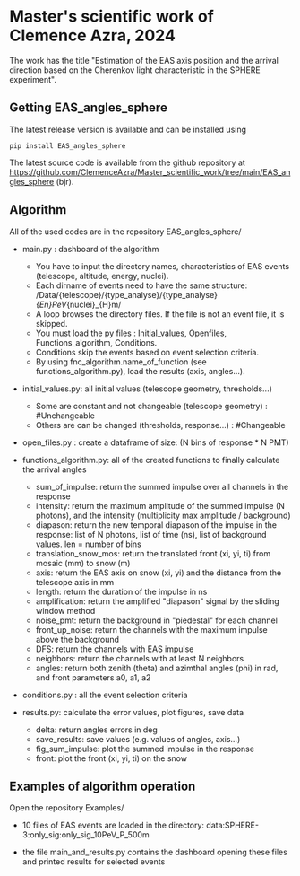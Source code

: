 # Master's scientific work of Clemence Azra, 2024

The work has the title "Estimation of the EAS axis position and the arrival direction based on the Cherenkov light characteristic in the SPHERE experiment".

## Getting EAS_angles_sphere

The latest release version is available and can be installed using

```
pip install EAS_angles_sphere
```

The latest source code is available from the github repository at https://github.com/ClemenceAzra/Master_scientific_work/tree/main/EAS_angles_sphere (bjr).

## Algorithm 

All of the used codes are in the repository EAS_angles_sphere/

- main.py : dashboard of the algorithm
  - You have to input the directory names, characteristics of EAS events (telescope, altitude, energy, nuclei). 
  - Each dirname of events need to have the same structure: /Data/{telescope}/{type_analyse}/{type_analyse}_{En}PeV_{nuclei}_{H}m/
  - A loop browses the directory files. If the file is not an event file, it is skipped.
  - You must load the py files : Initial_values, Openfiles, Functions_algorithm, Conditions.
  - Conditions skip the events based on event selection criteria.
  - By using fnc_algorithm.name_of_function (see functions_algorithm.py), load the results (axis, angles...).
            
- initial_values.py: all initial values (telescope geometry, thresholds...)
  - Some are constant and not changeable (telescope geometry) : #Unchangeable
  - Others are can be changed (thresholds, response...) : #Changeable

- open_files.py : create a dataframe of size: (N bins of response * N PMT)
  
- functions_algorithm.py: all of the created functions to finally calculate the arrival angles
  - sum_of_impulse: return the summed impulse over all channels in the response
  - intensity: return the maximum amplitude of the summed impulse (N photons), and the intensity (multiplicity max amplitude / background) 
  - diapason: return the new temporal diapason of the impulse in the response: list of N photons, list of time (ns), list of background values. len = number of bins
  - translation_snow_mos: return the translated front (xi, yi, ti) from mosaic (mm) to snow (m)
  - axis: return the EAS axis on snow (xi, yi) and the distance from the telescope axis in mm
  - length: return the duration of the impulse in ns
  - amplification: return the amplified "diapason" signal by the sliding window method
  - noise_pmt: return the background in "piedestal" for each channel
  - front_up_noise: return the channels with the maximum impulse above the background
  - DFS: return the channels with EAS impulse
  - neighbors: return the channels with at least N neighbors
  - angles: return both zenith (theta) and azimthal angles (phi) in rad, and front parameters a0, a1, a2 

- conditions.py : all the event selection criteria

- results.py: calculate the error values, plot figures, save data
  - delta: return angles errors in deg
  - save_results: save values (e.g. values of angles, axis...)
  - fig_sum_impulse: plot the summed impulse in the response
  - front: plot the front (xi, yi, ti) on the snow

## Examples of algorithm operation

Open the repository Examples/

- 10 files of EAS events are loaded in the directory: data:SPHERE-3:only_sig:only_sig_10PeV_P_500m

- the file main_and_results.py contains the dashboard opening these files and printed results for selected events


